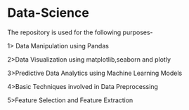 # Data-Science
The repository is used for the following purposes-

1> Data Manipulation using Pandas 

2>Data Visualization using matplotlib,seaborn and plotly

3>Predictive Data Analytics using Machine Learning Models

4>Basic Techniques involved in Data Preprocessing

5>Feature Selection and Feature Extraction
 
 

